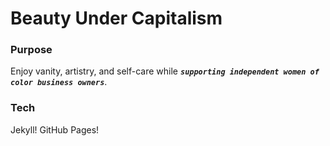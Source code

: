 # Beauty Under Capitalism

### Purpose
Enjoy vanity, artistry, and self-care while **_`supporting independent women of color business owners`_**.

### Tech
Jekyll! GitHub Pages!
